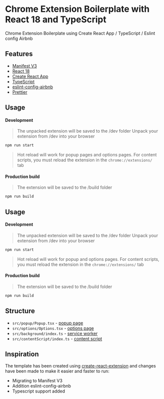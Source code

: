 # Chrome Extension Boilerplate with React 18 and TypeScript
Chrome Extension Boilerplate using Create React App / TypeScript / Eslint config Airbnb

## Features
- [Manifest V3](https://developer.chrome.com/docs/extensions/mv3/intro/)
- [React 18](https://reactjs.org/)
- [Create React App](https://create-react-app.dev/)
- [TypeScript](https://www.typescriptlang.org/)
- [eslint-config-airbnb](https://www.npmjs.com/package/eslint-config-airbnb)
- [Prettier](https://prettier.io/)

## Usage

#### Development
> The unpacked extension will be saved to the /dev folder
> Unpack your extension from /dev into your browser

```sh
npm run start
```
> Hot reload will work for popup pages and options pages.
> For content scripts, you must reload the extension in the `chrome://extensions/` tab
#### Production build
> The extension will be saved to the /build folder
```sh
npm run build
```

## Usage

#### Development
> The unpacked extension will be saved to the /dev folder
> Unpack your extension from /dev into your browser

```sh
npm run start
```
> Hot reload will work for popup and options pages.
> For content scripts, you must reload the extension in the `chrome://extensions/` tab
#### Production build
> The extension will be saved to the /build folder
```sh
npm run build
```
## Structure
- `src/popup/Popup.tsx` - [popup page](https://developer.chrome.com/docs/extensions/reference/browserAction/)
- `src/options/Options.tsx` - [options page](https://developer.chrome.com/docs/extensions/mv3/options/)
- `src/background/index.ts` - [service worker](https://developer.chrome.com/docs/extensions/mv3/service_workers/)
- `src/contentScript/index.ts` - [content script](https://developer.chrome.com/docs/extensions/mv3/content_scripts/)

## Inspiration
The template has been created using [create-react-extension](https://github.com/VasilyShelkov/create-react-extension) and changes have been made to make it easier and faster to run:
- Migrating to Manifest V3
- Addition eslint-config-airbnb
- Typescript support added


